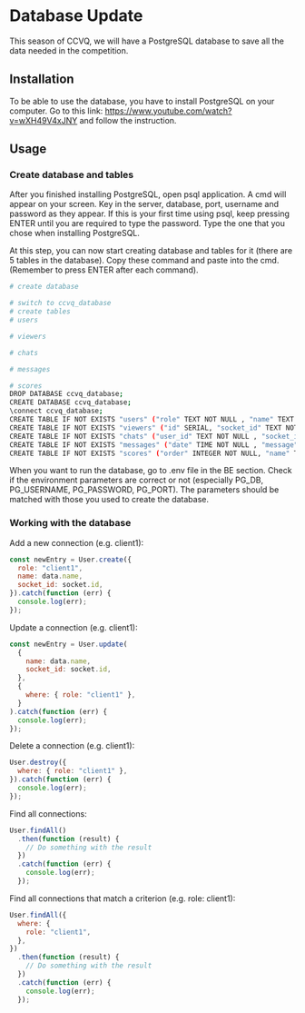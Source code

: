 # Database Update

This season of CCVQ, we will have a PostgreSQL database to save all the data needed in the competition.

## Installation

To be able to use the database, you have to install PostgreSQL on your computer. Go to this link: https://www.youtube.com/watch?v=wXH49V4xJNY and follow the instruction.

## Usage

### Create database and tables

After you finished installing PostgreSQL, open psql application. A cmd will appear on your screen. Key in the server, database, port, username and password as they appear. If this is your first time using psql, keep pressing ENTER until you are required to type the password. Type the one that you chose when installing PostgreSQL.

At this step, you can now start creating database and tables for it (there are 5 tables in the database). Copy these command and paste into the cmd. (Remember to press ENTER after each command).

```sh
# create database

# switch to ccvq_database
# create tables
# users

# viewers

# chats

# messages

# scores
DROP DATABASE ccvq_database;
CREATE DATABASE ccvq_database;
\connect ccvq_database;
CREATE TABLE IF NOT EXISTS "users" ("role" TEXT NOT NULL , "name" TEXT NOT NULL, "socket_id" TEXT NOT NULL, "createdAt" TIMESTAMP WITH TIME ZONE NOT NULL, "updatedAt" TIMESTAMP WITH TIME ZONE NOT NULL, PRIMARY KEY ("role"));
CREATE TABLE IF NOT EXISTS "viewers" ("id" SERIAL, "socket_id" TEXT NOT NULL, "createdAt" TIMESTAMP WITH TIME ZONE NOT NULL, "updatedAt" TIMESTAMP WITH TIME ZONE NOT NULL, PRIMARY KEY ("id"));
CREATE TABLE IF NOT EXISTS "chats" ("user_id" TEXT NOT NULL , "socket_id" TEXT NOT NULL, "name" TEXT NOT NULL, "department" TEXT NOT NULL, "createdAt" TIMESTAMP WITH TIME ZONE NOT NULL, "updatedAt" TIMESTAMP WITH TIME ZONE NOT NULL, PRIMARY KEY ("user_id"));
CREATE TABLE IF NOT EXISTS "messages" ("date" TIME NOT NULL , "message" TEXT NOT NULL, "type" TEXT NOT NULL, "user_id" TEXT NOT NULL REFERENCES "chats" ("user_id"), "createdAt" TIMESTAMP WITH TIME ZONE NOT NULL, "updatedAt" TIMESTAMP WITH TIME ZONE NOT NULL, PRIMARY KEY ("date"));
CREATE TABLE IF NOT EXISTS "scores" ("order" INTEGER NOT NULL, "name" TEXT, "score" INTEGER,"image" TEXT, "createdAt" TIMESTAMP WITH TIME ZONE NOT NULL, "updatedAt" TIMESTAMP WITH TIME ZONE NOT NULL, PRIMARY KEY ("order"));
```

When you want to run the database, go to .env file in the BE section. Check if the environment parameters are correct or not (especially PG_DB, PG_USERNAME, PG_PASSWORD, PG_PORT). The parameters should be matched with those you used to create the database.

### Working with the database

Add a new connection (e.g. client1):

```javascript
const newEntry = User.create({
  role: "client1",
  name: data.name,
  socket_id: socket.id,
}).catch(function (err) {
  console.log(err);
});
```

Update a connection (e.g. client1):

```javascript
const newEntry = User.update(
  {
    name: data.name,
    socket_id: socket.id,
  },
  {
    where: { role: "client1" },
  }
).catch(function (err) {
  console.log(err);
});
```

Delete a connection (e.g. client1):

```javascript
User.destroy({
  where: { role: "client1" },
}).catch(function (err) {
  console.log(err);
});
```

Find all connections:

```javascript
User.findAll()
  .then(function (result) {
    // Do something with the result
  })
  .catch(function (err) {
    console.log(err);
  });
```

Find all connections that match a criterion (e.g. role: client1):

```javascript
User.findAll({
  where: {
    role: "client1",
  },
})
  .then(function (result) {
    // Do something with the result
  })
  .catch(function (err) {
    console.log(err);
  });
```
